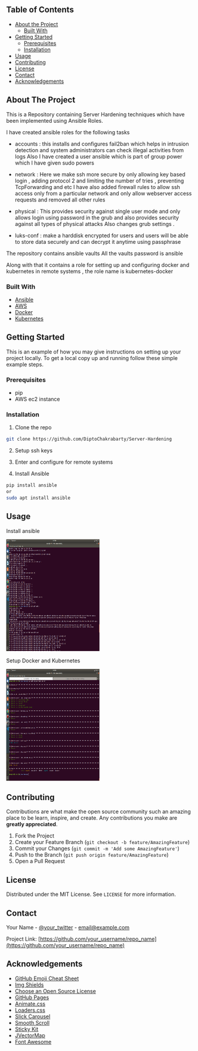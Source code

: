 
## Table of Contents

* [About the Project](#about-the-project)
  * [Built With](#built-with)
* [Getting Started](#getting-started)
  * [Prerequisites](#prerequisites)
  * [Installation](#installation)
* [Usage](#usage)
* [Contributing](#contributing)
* [License](#license)
* [Contact](#contact)
* [Acknowledgements](#acknowledgements)




## About The Project



This is a Repository containing Server Hardening techniques which have been implemented using Ansible Roles.

I have created ansible roles for the following tasks
- accounts : this installs and configures fail2ban which helps in intrusion detection and system administrators can check illegal activities from logs
Also I have created a user ansible which is part of group power which I have given sudo powers

- network : Here we make ssh more secure by only allowing key based login , adding protocol 2 and limiting the number of tries , preventing TcpForwarding and etc
I have also added firewall rules to allow ssh access only from a particular network and only allow webserver access requests and removed all other rules

- physical : This provides security against single user mode and only allows login using password in the grub and also provides security against all types of physical attacks
Also changes grub settings .

-  luks-conf : make a harddisk encrypted for users and users will be able to store data securely and can decrypt it anytime using passphrase

The repository contains ansible vaults
All the vaults password is ansible

Along with that it contains a role for setting up and configuring docker and kubernetes in remote systems , the role name is kubernetes-docker


### Built With

* [Ansible](https://docs.ansible.com/)
* [AWS](https://docs.aws.amazon.com/)
* [Docker](https://docs.docker.com/)
* [Kubernetes](https://kubernetes.io/docs/home/)




## Getting Started

This is an example of how you may give instructions on setting up your project locally.
To get a local copy up and running follow these simple example steps.

### Prerequisites

* pip
* AWS ec2 instance

### Installation

1. Clone the repo
```sh
git clone https://github.com/DiptoChakrabarty/Server-Hardening
```
2. Setup ssh keys 

3. Enter and configure for remote systems 

4. Install Ansible
```sh
pip install ansible
or 
sudo apt install ansible
```



## Usage

Install ansible 

<img src="images/install.png" alt="Logo" width="250" height="300">


Setup Docker and Kubernetes

<img src="images/docker-kube.png" alt="Logo" width="250" height="300">






## Contributing

Contributions are what make the open source community such an amazing place to be learn, inspire, and create. Any contributions you make are **greatly appreciated**.

1. Fork the Project
2. Create your Feature Branch (`git checkout -b feature/AmazingFeature`)
3. Commit your Changes (`git commit -m 'Add some AmazingFeature'`)
4. Push to the Branch (`git push origin feature/AmazingFeature`)
5. Open a Pull Request




## License

Distributed under the MIT License. See `LICENSE` for more information.



<!-- CONTACT -->
## Contact

Your Name - [@your_twitter](https://twitter.com/your_username) - email@example.com

Project Link: [https://github.com/your_username/repo_name](https://github.com/your_username/repo_name)



<!-- ACKNOWLEDGEMENTS -->
## Acknowledgements
* [GitHub Emoji Cheat Sheet](https://www.webpagefx.com/tools/emoji-cheat-sheet)
* [Img Shields](https://shields.io)
* [Choose an Open Source License](https://choosealicense.com)
* [GitHub Pages](https://pages.github.com)
* [Animate.css](https://daneden.github.io/animate.css)
* [Loaders.css](https://connoratherton.com/loaders)
* [Slick Carousel](https://kenwheeler.github.io/slick)
* [Smooth Scroll](https://github.com/cferdinandi/smooth-scroll)
* [Sticky Kit](http://leafo.net/sticky-kit)
* [JVectorMap](http://jvectormap.com)
* [Font Awesome](https://fontawesome.com)

